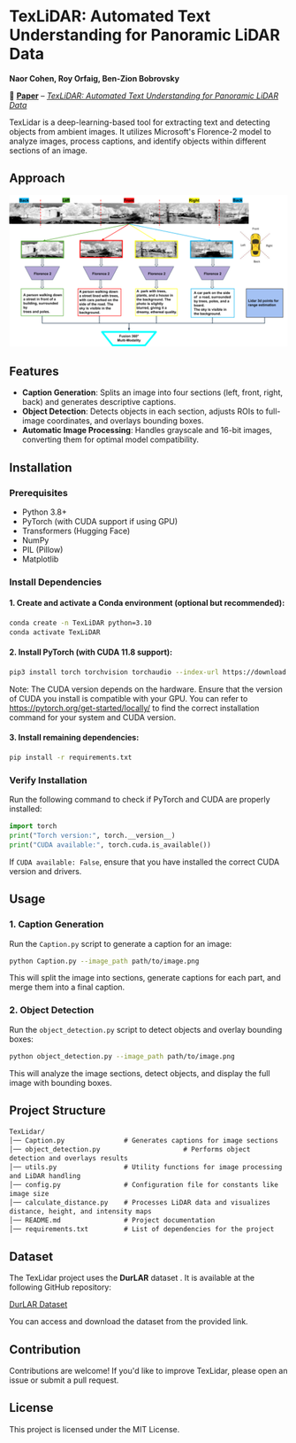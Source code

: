 # TexLiDAR: Automated Text Understanding for Panoramic LiDAR Data
**Naor Cohen, Roy Orfaig, Ben-Zion Bobrovsky**

📄 [**Paper**](URL_HERE) – *[TexLiDAR: Automated Text Understanding for Panoramic LiDAR Data](https://arxiv.org/abs/2502.04385)*


TexLidar is a deep-learning-based tool for extracting text and detecting objects from ambient images. It utilizes Microsoft's Florence-2 model to analyze images, process captions, and identify objects within different sections of an image.  

## Approach

![CLIP](TexLiDAR.png)

## Features  

- **Caption Generation**: Splits an image into four sections (left, front, right, back) and generates descriptive captions.  
- **Object Detection**: Detects objects in each section, adjusts ROIs to full-image coordinates, and overlays bounding boxes.  
- **Automatic Image Processing**: Handles grayscale and 16-bit images, converting them for optimal model compatibility.  

## Installation

### Prerequisites  
- Python 3.8+  
- PyTorch (with CUDA support if using GPU)  
- Transformers (Hugging Face)  
- NumPy  
- PIL (Pillow)  
- Matplotlib  

### Install Dependencies  
#### 1. Create and activate a Conda environment (optional but recommended):  
```bash
conda create -n TexLiDAR python=3.10
conda activate TexLiDAR
```

#### 2. Install PyTorch (with CUDA 11.8 support):  
```bash
pip3 install torch torchvision torchaudio --index-url https://download.pytorch.org/whl/cu118
```
 Note: The CUDA version depends on the hardware. Ensure that the version of CUDA you install is compatible with your GPU.
 You can refer to https://pytorch.org/get-started/locally/ to find the correct installation command for your system and CUDA version.


#### 3. Install remaining dependencies:  
```bash
pip install -r requirements.txt
```

### Verify Installation  
Run the following command to check if PyTorch and CUDA are properly installed:  
```python
import torch
print("Torch version:", torch.__version__)
print("CUDA available:", torch.cuda.is_available())
```
If `CUDA available: False`, ensure that you have installed the correct CUDA version and drivers.

## Usage  

### 1. Caption Generation  
Run the `Caption.py` script to generate a caption for an image:  
```bash
python Caption.py --image_path path/to/image.png
```
This will split the image into sections, generate captions for each part, and merge them into a final caption.  

### 2. Object Detection  
Run the `object_detection.py` script to detect objects and overlay bounding boxes:  
```bash
python object_detection.py --image_path path/to/image.png
```
This will analyze the image sections, detect objects, and display the full image with bounding boxes.  

## Project Structure  

```
TexLidar/
│── Caption.py               # Generates captions for image sections
│── object_detection.py                     # Performs object detection and overlays results
│── utils.py                 # Utility functions for image processing and LiDAR handling
│── config.py                # Configuration file for constants like image size
│── calculate_distance.py    # Processes LiDAR data and visualizes distance, height, and intensity maps
│── README.md                # Project documentation
│── requirements.txt         # List of dependencies for the project
```

## Dataset

The TexLidar project uses the **DurLAR** dataset . It is available at the following GitHub repository:

[DurLAR Dataset](https://github.com/l1997i/DurLAR)

You can access and download the dataset from the provided link.

## Contribution  

Contributions are welcome! If you'd like to improve TexLidar, please open an issue or submit a pull request.  

## License  

This project is licensed under the MIT License.  

